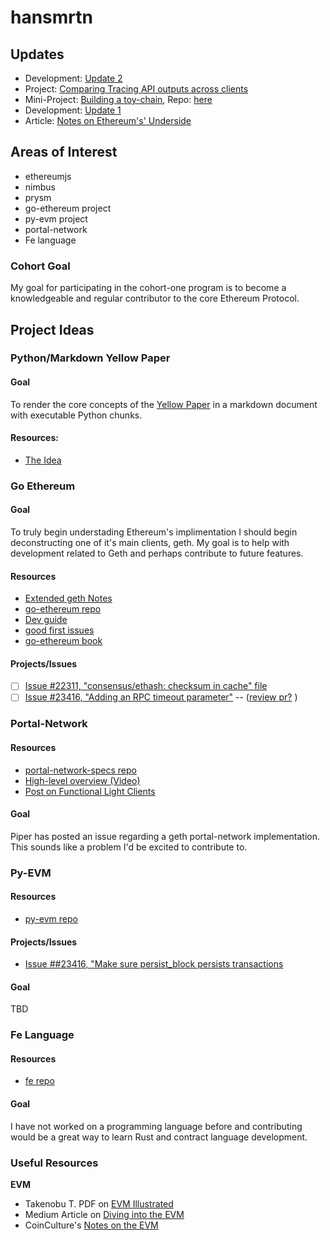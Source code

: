 # hansmrtn

## Updates
- Development: [Update 2](https://hackmd.io/@hansmrtn/ry5dKuREt)
- Project: [Comparing Tracing API outputs across clients](https://github.com/hansmrtn/tracing-apis)
- Mini-Project: [Building a toy-chain](https://hackmd.io/kmNOic89QoiqpWrnw9lj6g), Repo: [here](https://github.com/hansmrtn/toy-chain)
- Development: [Update 1](https://hackmd.io/@hansmrtn/Hyytr4ZVF)
- Article: [Notes on Ethereum's' Underside](https://hackmd.io/@hansmrtn/BJ7cn8sHY)

## Areas of Interest
- ethereumjs 
- nimbus
- prysm 
- go-ethereum project
- py-evm project
- portal-network 
- Fe language


### Cohort Goal 

My goal for participating in the cohort-one program is to become a knowledgeable and regular contributor to the core Ethereum Protocol. 

## Project Ideas

### Python/Markdown Yellow Paper

#### Goal 
To render the core concepts of the [Yellow Paper](https://github.com/ethereum/yellowpaper) in a markdown document with executable Python chunks. 

#### Resources: 
- [The Idea](https://ethereum-magicians.org/t/replace-the-yellow-paper-with-executable-markdown-specification/6430/16)

### Go Ethereum 

#### Goal

To truly begin understading Ethereum's implimentation I should begin deconstructing one of it's main clients, geth. My goal is to help with development related to Geth and perhaps contribute to future features. 

#### Resources

- [Extended geth Notes](https://hackmd.io/eW_VaqZBTkeOTgkLyDmjdw)
- [go-ethereum repo](https://github.com/ethereum/go-ethereum)
- [Dev guide](https://geth.ethereum.org/docs/developers/devguide)
- [good first issues](https://github.com/ethereum/go-ethereum/issues?q=is%3Aissue+is%3Aopen+label%3A%22good+first+issue%22)
- [go-ethereum book](https://goethereumbook.org/en/)

#### Projects/Issues 

- [ ] [Issue #22311, "consensus/ethash: checksum in cache" file](https://github.com/ethereum/go-ethereum/issues/22311)
- [ ] [Issue #23416, "Adding an RPC timeout parameter"](https://github.com/ethereum/go-ethereum/issues/23416) -- ([review pr?](https://github.com/reds/go-ethereum/commit/4d5d95ca49e390172b53d9f9eb548123be0a0927) )

### Portal-Network

#### Resources 
- [portal-network-specs repo](https://github.com/ethereum/portal-network-specs) 
- [High-level overview (Video)](https://www.youtube.com/watch?v=jAX_bgcESoc)
- [Post on Functional Light Clients](https://snakecharmers.ethereum.org/the-winding-road-to-functional-light-clients/)

#### Goal

Piper has posted an issue regarding a geth portal-network implementation. This sounds like a problem I'd be excited to contribute to. 

### Py-EVM

#### Resources 

- [py-evm repo](https://github.com/ethereum/py-evm)

#### Projects/Issues

- [Issue ##23416, "Make sure persist_block persists transactions](https://github.com/ethereum/py-evm/issues/1925)

#### Goal
TBD


### Fe Language

#### Resources

- [fe repo](https://github.com/ethereum/fe)

#### Goal

I have not worked on a programming language before and contributing would be a great way to learn Rust and contract language development. 

### Useful Resources

**EVM**
- Takenobu T. PDF on [EVM Illustrated](https://takenobu-hs.github.io/downloads/ethereum_evm_illustrated.pdf)
- Medium Article on [Diving into the EVM](https://blog.qtum.org/diving-into-the-ethereum-vm-6e8d5d2f3c30)
- CoinCulture's [Notes on the EVM](https://github.com/CoinCulture/evm-tools/blob/master/analysis/guide.md)
